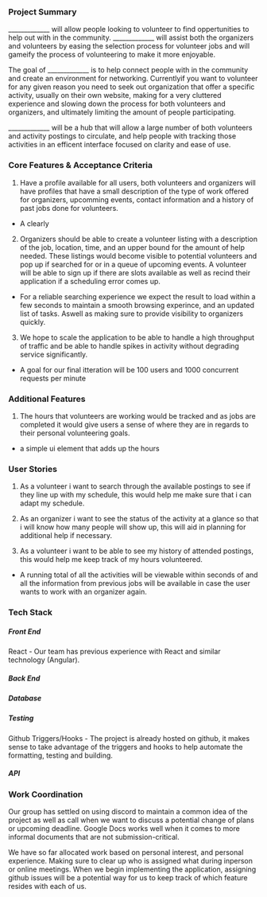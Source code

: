 ### Project Summary

<!-- Program Name -->_____________ will allow people looking to volunteer to find oppertunities to help out with in the community. <!-- Program Name --> _____________ will assist both the organizers and volunteers by easing the selection process for volunteer jobs and will gameify the process of volunteering to make it more enjoyable. 

The goal of <!-- Program Name -->_____________ is to help connect people with in the community and create an environment for networking. Currentlyif you want to volunteer for any given reason you need to seek out organization that offer a specific activity, usually on their own website, making for a very cluttered experience and slowing down the process for both volunteers and organizers, and ultimately limiting the amount of people participating.

<!-- Program Name -->_____________ will be a hub that will allow a large number of both volunteers and activity postings to circulate, and help people with tracking those activities in an efficent interface focused on clarity and ease of use.

### Core Features & Acceptance Criteria

1) Have a profile available for all users, both volunteers and organizers will have profiles that have a small description of the type of work offered for organizers, upcomming events, contact information and a history of past jobs done for volunteers.
- A clearly

2) Organizers should be able to create a volunteer listing with a description of the job, location, time, and an upper bound for the amount of help needed. These listings would become visible to potential volunteers and pop up if searched for or in a queue of upcoming events. A volunteer will be able to sign up if there are slots available as well as recind their application if a scheduling error comes up. 
- For a reliable searching experience we expect the result to load within a few seconds to maintain a smooth browsing experince, and an updated list of tasks. Aswell as making sure to provide visibility to organizers quickly.

3) We hope to scale the application to be able to handle a high throughput of traffic and be able to handle spikes in activity without degrading service significantly.
- A goal for our final itteration will be 100 users and 1000 concurrent requests per minute

### Additional Features

1) The hours that volunteers are working would be tracked and as jobs are completed it would give users a sense of where they are in regards to their personal volunteering goals.
- a simple ui element that adds up the hours 

### User Stories

1) As a volunteer i want to search through the available postings to see if they line up with my schedule, this would help me make sure that i can adapt my schedule. 

2) As an organizer i want to see the status of the activity at a glance so that i will know how many people will show up, this will aid in planning for additional help if necessary.

3) As a volunteer i want to be able to see my history of attended postings, this would help me keep track of my hours volunteered.

- A running total of all the activities will be viewable within seconds of and all the information from previous jobs will be available in case the user wants to work with an organizer again.

### Tech Stack

##### Front End 
React - Our team has previous experience with React and similar technology (Angular).


##### Back End

##### Database

##### Testing
Github Triggers/Hooks - The project is already hosted on github, it makes sense to take advantage of the triggers and hooks to help automate the formatting, testing and building.

##### API 

### Work Coordination

Our group has settled on using discord to maintain a common idea of the project as well as call when we want to discuss a potential change of plans or upcoming deadline. Google Docs works well when it comes to more informal documents that are not submission-critical. 

We have so far allocated work based on personal interest, and personal experience. Making sure to clear up who is assigned what during inperson or online meetings. When we begin implementing the application, assigning github issues will be a potential way for us to keep track of which feature resides with each of us.